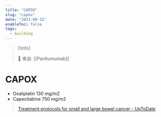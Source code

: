 ```yaml
---
title: "CAPOX"
slug: "capox"
date: "2023-09-15"
enableToc: false
tags:
  - building
---
```


> [!info]
>
> 🌱 來自: [[Panitumumab]]

# CAPOX

- Oxaliplatin 130 mg/m2
- Capecitabine 750 mg/m2

> [Treatment protocols for small and large bowel cancer - UpToDate](https://www-uptodate-com.autorpa.kfsyscc.org/contents/treatment-protocols-for-small-and-large-bowel-cancer?search=CAPOX&source=search_result&selectedTitle=1~46&usage_type=default&display_rank=1#topicGraphics)
